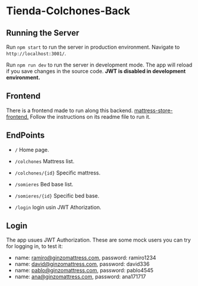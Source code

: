 # Tienda-Colchones-Back

## Running the Server

Run `npm start` to run the server in production environment. Navigate to `http://localhost:3001/`.

Run `npm run dev` to run the server in development mode. The app will reload if you save changes in the source code. __JWT is disabled in development environment.__

## Frontend

There is a frontend made to run along this backend. [mattress-store-frontend.](https://github.com/ramiro-igmun/mattress-store-front) Follow the instructions on its readme file to run it.

## EndPoints

* `/` Home page. 

* `/colchones` Mattress list. 

* `/colchones/{id}` Specific mattress.

* `/somieres` Bed base list. 

* `/somieres/{id}` Specific bed base. 

* `/login` login usin JWT Athorization. 

## Login

The app usues JWT Authorization. These are some mock users you can try for logging in, to test it:

* name: ramiro@ginzomattress.com, password: ramiro1234
* name: david@ginzomattress.com, password: david336
* name: pablo@ginzomattress.com, password: pablo4545
* name: ana@ginzomattress.com, password: ana171717